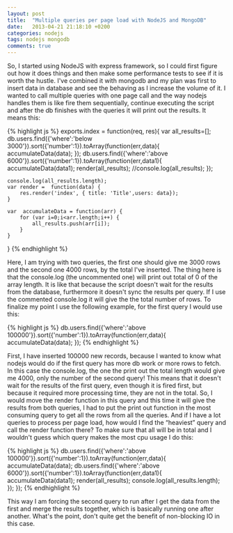 ```yaml
---
layout: post
title:  "Multiple queries per page load with NodeJS and MongoDB"
date:   2013-04-21 21:18:10 +0200
categories: nodejs
tags: nodejs mongodb
comments: true
---	
```


So, I started using NodeJS with express framework, so I could first figure out how it does things and then make some performance tests to see if it is worth the hustle. I've combined it with mongodb and my plan was first to insert data in database and see the behaving as I increase the volume of it. I wanted to call multiple queries with one page call and the way nodejs handles them is like fire them sequentially, continue executing the script and after the db finishes with the queries it will print out the results. It means this:


{% highlight js %}
exports.index = function(req, res){
	var all_results=[];
	db.users.find({'where':'below 3000'}).sort({'number':1}).toArray(function(err,data){
		accumulateData(data);
	});
	db.users.find({'where':'above 6000'}).sort({'number':1}).toArray(function(err,data1){
		accumulateData(data1);
		render(all_results);
		//console.log(all_results);
	});

	console.log(all_results.length);
	var render =  function(data) {
		res.render('index', { title: 'Title',users: data});
	}
   
	var  accumulateData = function(arr) {
		for (var i=0;i<arr.length;i++) {
			all_results.push(arr[i]);
		}
	}
}
{% endhighlight %}


Here, I am trying with two queries, the first one should give me 3000 rows and the second one 4000 rows, by the total I've inserted. The thing here is that the console.log (the uncommented one) will print out total of 0 of the array length. It is like that because the script doesn't wait for the results from the database, furthermore it doesn't sync the results per query. If I use the commented console.log it will give the the total number of rows. To finalize my point I use the following example, for the first query I would use this:

{% highlight js %}
db.users.find({'where':'above 100000'}).sort({'number':1}).toArray(function(err,data){
	accumulateData(data);
});
{% endhighlight %}

First, I have inserted 100000 new records, because I wanted to know what nodejs would do if the first query has more db work or more rows to fetch. In this case the console.log, the one the print out the total length would give me 4000, only the number of the second query! This means that it doesn't wait for the results of the first query, even though it is fired first, but because it required more processing time, they are not in the total. 
So, I would move the render function in this query and this time it will give the results from both queries, I had to put the print out function in the most consuming query to get all the rows from all the queries. And if I have a lot queries to process per page load, how would I find the “heaviest” query and call the render function there? To make sure that all will be in total and I wouldn't guess which query makes the most cpu usage I do this:

{% highlight js %}
db.users.find({'where':'above 100000'}).sort({'number':1}).toArray(function(err,data){
	accumulateData(data);
	db.users.find({'where':'above 6000'}).sort({'number':1}).toArray(function(err,data1){
		accumulateData(data1);
		render(all_results);
		console.log(all_results.length);
	});
});
{% endhighlight %}

This way I am forcing the second query to run after I get the data from the first and merge the results together, which is basically running one after another. What's the point, don't quite get the benefit of non-blocking IO in this case.
